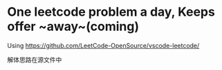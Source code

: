 # One leetcode problem a day, Keeps offer ~away~(coming)

Using https://github.com/LeetCode-OpenSource/vscode-leetcode/

解体思路在源文件中